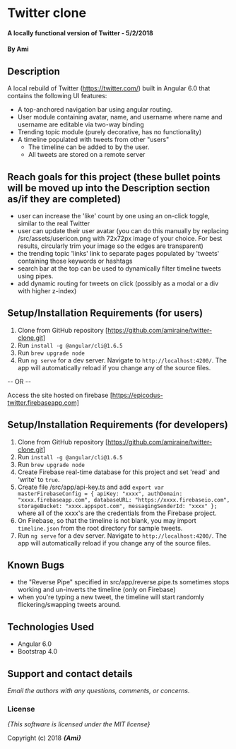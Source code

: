 # Twitter clone

#### A locally functional version of Twitter - 5/2/2018

#### By **Ami**

## Description
A local rebuild of Twitter (https://twitter.com/) built in Angular 6.0 that contains the following UI features:
  * A top-anchored navigation bar using angular routing.
  * User module containing avatar, name, and username where name and username are editable via two-way binding
  * Trending topic module (purely decorative, has no functionality)
  * A timeline populated with tweets from other "users"
    * The timeline can be added to by the user.
    * All tweets are stored on a remote server

## Reach goals for this project (these bullet points will be moved up into the Description section as/if they are completed)
  * user can increase the 'like' count by one using an on-click toggle, similar to the real Twitter
  * user can update their user avatar (you can do this manually by replacing /src/assets/usericon.png with 72x72px image of your choice. For best results, circularly trim your image so the edges are transparent)
  * the trending topic 'links' link to separate pages populated by 'tweets' containing those keywords or hashtags
  * search bar at the top can be used to dynamically filter timeline tweets using pipes.
  * add dynamic routing for tweets on click (possibly as a modal or a div with higher z-index)

## Setup/Installation Requirements (for users)
1. Clone from GitHub repository [https://github.com/amiraine/twitter-clone.git]
2. Run `install -g @angular/cli@1.6.5`
3. Run `brew upgrade node`
4. Run `ng serve` for a dev server. Navigate to `http://localhost:4200/`. The app will automatically reload if you change any of the source files.

-- OR --

Access the site hosted on firebase [https://epicodus-twitter.firebaseapp.com]

## Setup/Installation Requirements (for developers)

1. Clone from GitHub repository [https://github.com/amiraine/twitter-clone.git]
2. Run `install -g @angular/cli@1.6.5`
3. Run `brew upgrade node`
4. Create Firebase real-time database for this project and set 'read' and 'write' to `true`.
5. Create file /src/app/api-key.ts and add
`export var masterFirebaseConfig = {
    apiKey: "xxxx",
    authDomain: "xxxx.firebaseapp.com",
    databaseURL: "https://xxxx.firebaseio.com",
    storageBucket: "xxxx.appspot.com",
    messagingSenderId: "xxxx"
  };` where all of the xxxx's are the credentials from the Firebase project.
6. On Firebase, so that the timeline is not blank, you may import `timeline.json` from the root directory for sample tweets.
7. Run `ng serve` for a dev server. Navigate to `http://localhost:4200/`. The app will automatically reload if you change any of the source files.

## Known Bugs
* the "Reverse Pipe" specified in src/app/reverse.pipe.ts sometimes stops working and un-inverts the timeline (only on Firebase)
* when you're typing a new tweet, the timeline will start randomly flickering/swapping tweets around.


## Technologies Used
  * Angular 6.0
  * Bootstrap 4.0

## Support and contact details

_Email the authors with any questions, comments, or concerns._

### License

*{This software is licensed under the MIT license}*

Copyright (c) 2018 **_{Ami}_**
